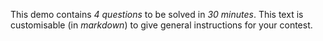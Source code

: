 This demo contains _4 questions_ to be solved in _30 minutes_.
This text is customisable (in _markdown_) to give general instructions for your contest.
